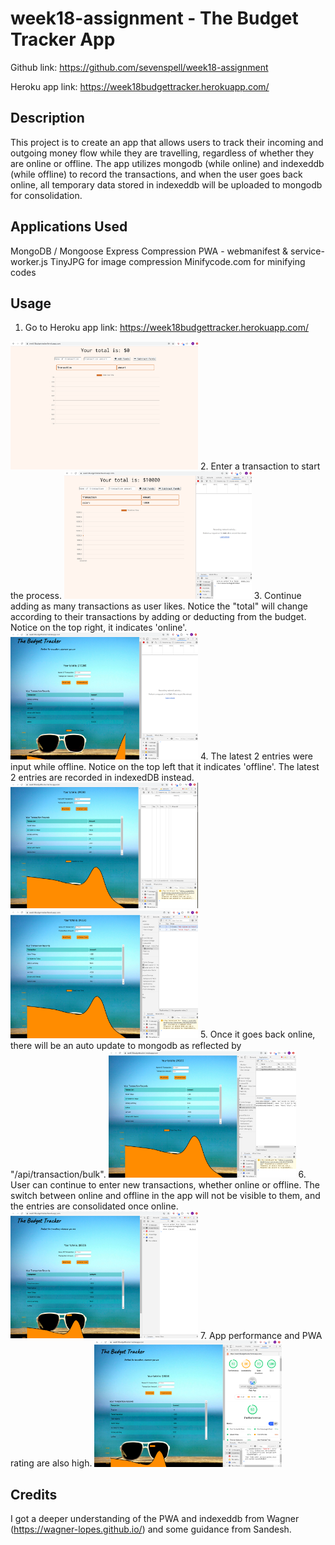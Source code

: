 # week18-assignment - The Budget Tracker App

Github link: https://github.com/sevenspell/week18-assignment  

Heroku app link: https://week18budgettracker.herokuapp.com/

## Description 

This project is to create an app that allows users to track their incoming and outgoing money flow while they are travelling, regardless of whether they are online or offline. The app utilizes mongodb (while online) and indexeddb (while offline) to record the transactions, and when the user goes back online, all temporary data stored in indexeddb will be uploaded to mongodb for consolidation.

## Applications Used
MongoDB / Mongoose
Express
Compression
PWA - webmanifest & service-worker.js
TinyJPG for image compression
Minifycode.com for minifying codes

## Usage 

1. Go to Heroku app link: https://week18budgettracker.herokuapp.com/
<img src="screenshots/Screenshot1.png" width= "300" >
2. Enter a transaction to start the process. 
<img src="screenshots/Screenshot2.png" width= "300" >
3. Continue adding as many transactions as user likes. Notice the "total" will change according to their transactions by adding or deducting from the budget. Notice on the top right, it indicates 'online'.
<img src="screenshots/Screenshot3.png" width= "300" >
4. The latest 2 entries were input while offline. Notice on the top left that it indicates 'offline'. The latest 2 entries are recorded in indexedDB instead.
<img src="screenshots/Screenshot4.png" width= "300" >
<img src="screenshots/Screenshot5.png" width= "300" >
5. Once it goes back online, there will be an auto update to mongodb as reflected by "/api/transaction/bulk".
<img src="screenshots/Screenshot6.png" width= "300" >
6. User can continue to enter new transactions, whether online or offline. The switch between online and offline in the app will not be visible to them, and the entries are consolidated once online.
<img src="screenshots/Screenshot7.png" width= "300" >
7. App performance and PWA rating are also high.
<img src="screenshots/Screenshot8.png" width= "300" >



## Credits
I got a deeper understanding of the PWA and indexeddb from Wagner (https://wagner-lopes.github.io/) and some guidance from Sandesh.